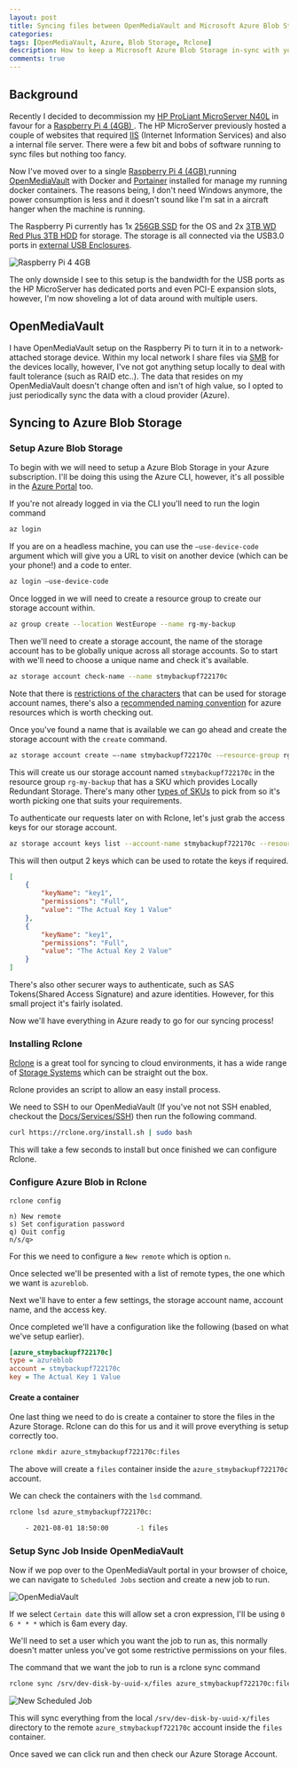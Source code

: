 ```yaml
---
layout: post
title: Syncing files between OpenMediaVault and Microsoft Azure Blob Storage with Rclone
categories:
tags: [OpenMediaVault, Azure, Blob Storage, Rclone]
description: How to keep a Microsoft Azure Blob Storage in-sync with your OpenMediaVault files
comments: true
---
```


## Background

Recently I decided to decommission my [HP ProLiant MicroServer N40L](https://www.hp.com/nz-en/pdf/HP_ProLiant_MicroServer_tcm_194_1127013.pdf) 
in favour for a [Raspberry Pi 4 (4GB)
](https://amzn.to/3j8ecpj). The HP MicroServer previously hosted a couple of websites that required [IIS](https://en.wikipedia.org/wiki/Internet_Information_Services) (Internet Information Services) and also a internal file server. There were a few bit and bobs of software running to sync files but nothing too fancy.

Now I've moved over to a single [Raspberry Pi 4 (4GB)
](https://amzn.to/3j8ecpj) running [OpenMediaVault](https://www.openmediavault.org/) with Docker and [Portainer](https://www.portainer.io/) installed for manage my running docker containers. The reasons being, I don't need Windows anymore, the power consumption is less and it doesn't sound like I'm sat in a aircraft hanger when the machine is running.

The Raspberry Pi currently has 1x [256GB SSD](https://amzn.to/3C3Rnvr) for the OS and 2x [3TB WD Red Plus 3TB HDD](https://amzn.to/3C4dfHf) for storage. The storage is all connected via the USB3.0 ports in [external USB Enclosures](https://amzn.to/2WIT8y9).

![Raspberry Pi 4 4GB](/assets/posts/2021-08-01-syncing-files-between-openmediavault-and-microsoft-azure-blob-storage-with-rclone/raspberry_pi.gif "Raspberry Pi 4 4GB")

The only downside I see to this setup is the bandwidth for the USB ports as the HP MicroServer has dedicated ports and even PCI-E expansion slots, however, I'm now shoveling a lot of data around with multiple users.

## OpenMediaVault

I have OpenMediaVault setup on the Raspberry Pi to turn it in to a network-attached storage device. Within my local network I share files via [SMB](https://en.wikipedia.org/wiki/Server_Message_Block) for the devices locally, however, I've not got anything setup locally to deal with fault tolerance (such as RAID etc..). The data that resides on my OpenMediaVault doesn't change often and isn't of high value, so I opted to just periodically sync the data with a cloud provider (Azure).

## Syncing to Azure Blob Storage

### Setup Azure Blob Storage

To begin with we will need to setup a Azure Blob Storage in your Azure subscription. I'll be doing this using the Azure CLI, however, it's all possible in the [Azure Portal](https://portal.azure.com/) too.

If you're not already logged in via the CLI you'll need to run the login command

```bash
az login
```

If you are on a headless machine, you can use the `–use-device-code` argument which will give you a URL to visit on another device (which can be your phone!) and a code to enter.

```bash
az login –use-device-code
```

Once logged in we will need to create a resource group to create our storage account within.

```bash
az group create --location WestEurope --name rg-my-backup
```

Then we'll need to create a storage account, the name of the storage account has to be globally unique across all storage accounts. So to start with we'll need to choose a unique name and check it's available.

```bash
az storage account check-name --name stmybackupf722170c
```

Note that there is [restrictions of the characters](https://docs.microsoft.com/en-us/azure/azure-resource-manager/management/resource-name-rules#microsoftstorage) that can be used for storage account names, there's also a [recommended naming convention](https://docs.microsoft.com/en-us/azure/cloud-adoption-framework/ready/azure-best-practices/resource-abbreviations) for azure resources which is worth checking out. 

Once you've found a name that is available we can go ahead and create the storage account with the `create` command.

```bash
az storage account create –-name stmybackupf722170c -–resource-group rg-my-backup -–location WestEurope –-sku Standard_LRS
```

This will create us our storage account named `stmybackupf722170c` in the resource group `rg-my-backup` that has a SKU which provides Locally Redundant Storage. There's many other [types of SKUs](https://docs.microsoft.com/en-us/rest/api/storagerp/srp_sku_types) to pick from so it's worth picking one that suits your requirements.

To authenticate our requests later on with Rclone, let's just grab the access keys for our storage account.

```bash
az storage account keys list --account-name stmybackupf722170c --resource-group rg-my-backup
```

This will then output 2 keys which can be used to rotate the keys if required.

```json
[
    {
        "keyName": "key1",
        "permissions": "Full",
        "value": "The Actual Key 1 Value"
    },
    {
        "keyName": "key1",
        "permissions": "Full",
        "value": "The Actual Key 2 Value"
    }
]
```

There's also other securer ways to authenticate, such as SAS Tokens(Shared Access Signature) and azure identities. However, for this small project it's fairly isolated.

Now we'll have everything in Azure ready to go for our syncing process!

### Installing Rclone

[Rclone](https://rclone.org/) is a great tool for syncing to cloud environments, it has a wide range of [Storage Systems](https://rclone.org/overview/) which can be straight out the box.

Rclone provides an script to allow an easy install process.

We need to SSH to our OpenMediaVault (If you've not not SSH enabled, checkout the [Docs/Services/SSH](https://openmediavault.readthedocs.io/en/5.x/administration/services/ssh.html)) then run the following command.

```bash
curl https://rclone.org/install.sh | sudo bash
```

This will take a few seconds to install but once finished we can configure Rclone.

### Configure Azure Blob in Rclone

```
rclone config

n) New remote
s) Set configuration password
q) Quit config
n/s/q>
```

For this we need to configure a `New remote` which is option `n`.

Once selected we'll be presented with a list of remote types, the one which we want is `azureblob`.

Next we'll have to enter a few settings, the storage account name, account name, and the access key.

Once completed we'll have a configuration like the following (based on what we've setup earlier).
```ini
[azure_stmybackupf722170c]
type = azureblob
account = stmybackupf722170c
key = The Actual Key 1 Value
```

#### Create a container

One last thing we need to do is create a container to store the files in the Azure Storage. Rclone can do this for us and it will prove everything is setup correctly too.

```bash
rclone mkdir azure_stmybackupf722170c:files
```

The above will create a `files` container inside the `azure_stmybackupf722170c` account.

We can check the containers with the `lsd` command.

```bash
rclone lsd azure_stmybackupf722170c:

    - 2021-08-01 18:50:00       -1 files
```


### Setup Sync Job Inside OpenMediaVault

Now if we pop over to the OpenMediaVault portal in your browser of choice, we can navigate to `Scheduled Jobs` section and create a new job to run.

![OpenMediaVault](/assets/posts/2021-08-01-syncing-files-between-openmediavault-and-microsoft-azure-blob-storage-with-rclone/openmediavault.png "OpenMediaVault")

If we select `Certain date` this will allow set a cron expression, I'll be using `0 6 * * *` which is 6am every day.

We'll need to set a user which you want the job to run as, this normally doesn't matter unless you've got some restrictive permissions on your files.

The command that we want the job to run is a rclone sync command

```bash
rclone sync /srv/dev-disk-by-uuid-x/files azure_stmybackupf722170c:files
```

![New Scheduled Job](/assets/posts/2021-08-01-syncing-files-between-openmediavault-and-microsoft-azure-blob-storage-with-rclone/openmediavault_new_scheduled_job.png "New Scheduled Job")

This will sync everything from the local `/srv/dev-disk-by-uuid-x/files` directory to the remote `azure_stmybackupf722170c` account inside the `files` container.

Once saved we can click run and then check our Azure Storage Account.

